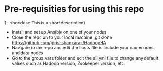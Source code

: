 # Pre-requisities for using this repo
{: .shortdesc This is a short description}
- Install and set up Ansible on one of your nodes
- Clone the repo on to your local machine: git clone https://github.com/girishshankaran/HadoopHA
- Navigate to the repo and edit the hosts file to include your namenodes and data nodes
- Go to the group_vars folder and edit the all.yml file to change any default values such as Hadoop version, Zookeeper version, etc.

